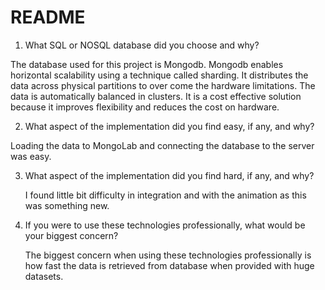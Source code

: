 # README

1) What SQL or NOSQL database did you choose and why?

  The database used for this project is Mongodb. Mongodb enables horizontal scalability using a technique called sharding. It distributes the data across physical partitions to over come the hardware limitations. The data is automatically balanced in clusters. It is a cost effective solution because it improves flexibility and reduces the cost on hardware.

2) What aspect of the implementation did you find easy, if any, and why? 

  Loading the data to MongoLab and connecting the database to the server was easy.

3) What aspect of the implementation did you find hard, if any, and why? 

   I found little bit difficulty in integration and with the animation as  this was something new.

4) If you were to use these technologies professionally, what would be your biggest concern? 

   The biggest concern when using these technologies professionally is how fast the data is retrieved from database when provided with huge datasets.
